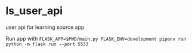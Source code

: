 # ls_user_api
user api for learning source app

Run app with `FLASK_APP=$PWD/main.py FLASK_ENV=development pipenv run python -m flask run --port 5533`
